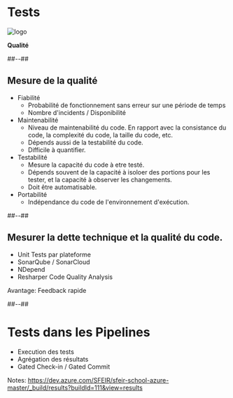 <!-- .slide: class="transition bg-green" -->

# Tests
![logo](./assets/images/services/test/logo.svg)

**Qualité**

##--##
## Mesure de la qualité

- Fiabilité
    - Probabilité de fonctionnement sans erreur sur une période de temps
    - Nombre d'incidents / Disponibilité
- Maintenabilité
    - Niveau de maintenabilité du code. En rapport avec la consistance du code, la complexité du code, la taille du code, etc.
    - Dépends aussi de la testabilité du code.
    - Difficile à quantifier.
- Testabilité
    - Mesure la capacité du code à etre testé. 
    - Dépends souvent de la capacité à isoloer des portions pour les tester, et la capacité à observer les changements.
    - Doit être automatisable.
- Portabilité
    - Indépendance du code de l'environnement d'exécution.


##--##
## Mesurer la dette technique et la qualité du code.

- Unit Tests par plateforme
- SonarQube / SonarCloud
- NDepend
- Resharper Code Quality Analysis


<div class="tip">
Avantage: Feedback rapide
</div>


##--##
# Tests dans les Pipelines

- Execution des tests 
- Agrégation des résultats
- Gated Check-in / Gated Commit


Notes:
https://dev.azure.com/SFEIR/sfeir-school-azure-master/_build/results?buildId=111&view=results


